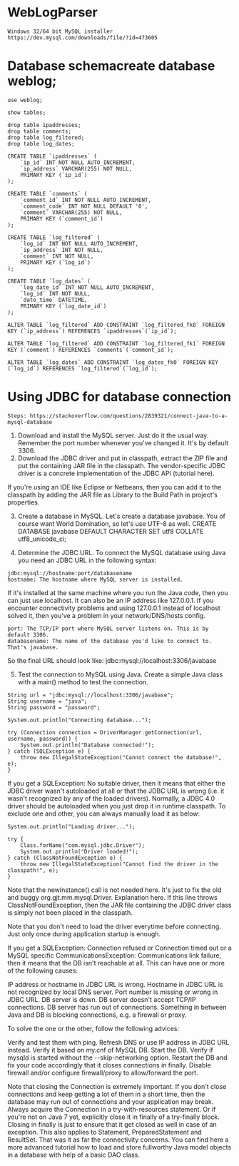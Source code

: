 # WebLogParser

    Windows 32/64 bit MySQL installer https://dev.mysql.com/downloads/file/?id=473605
    

# Database schemacreate database weblog;

    use weblog;

    show tables;

    drop table ipaddresses;
    drop table comments;
    drop table log_filtered;
    drop table log_dates;

    CREATE TABLE `ipaddresses` (
        `ip_id` INT NOT NULL AUTO_INCREMENT,
        `ip_address` VARCHAR(255) NOT NULL,
        PRIMARY KEY (`ip_id`)
    );

    CREATE TABLE `comments` (
        `comment_id` INT NOT NULL AUTO_INCREMENT,
        `comment_code` INT NOT NULL DEFAULT '0',
        `comment` VARCHAR(255) NOT NULL,
        PRIMARY KEY (`comment_id`)
    );

    CREATE TABLE `log_filtered` (
        `log_id` INT NOT NULL AUTO_INCREMENT,
        `ip_address` INT NOT NULL,
        `comment` INT NOT NULL,
        PRIMARY KEY (`log_id`)
    );

    CREATE TABLE `log_dates` (
        `log_date_id` INT NOT NULL AUTO_INCREMENT,
        `log_id` INT NOT NULL,
        `date_time` DATETIME,
        PRIMARY KEY (`log_date_id`)
    );

    ALTER TABLE `log_filtered` ADD CONSTRAINT `log_filtered_fk0` FOREIGN KEY (`ip_address`) REFERENCES `ipaddresses`(`ip_id`);

    ALTER TABLE `log_filtered` ADD CONSTRAINT `log_filtered_fk1` FOREIGN KEY (`comment`) REFERENCES `comments`(`comment_id`);

    ALTER TABLE `log_dates` ADD CONSTRAINT `log_dates_fk0` FOREIGN KEY (`log_id`) REFERENCES `log_filtered`(`log_id`);



# Using JDBC for database connection

    Steps: https://stackoverflow.com/questions/2839321/connect-java-to-a-mysql-database
   
   1) Download and install the MySQL server. Just do it the usual way. Remember the port number whenever you've changed it. It's by default 3306.
   2) Download the JDBC driver and put in classpath, extract the ZIP file and put the containing JAR file in the classpath. The vendor-specific JDBC driver is a concrete implementation of the JDBC API (tutorial here).

If you're using an IDE like Eclipse or Netbeans, then you can add it to the classpath by adding the JAR file as Library to the Build Path in project's properties.

   3) Create a database in MySQL. Let's create a database javabase. You of course want World Domination, so let's use UTF-8 as well.
CREATE DATABASE javabase DEFAULT CHARACTER SET utf8 COLLATE utf8_unicode_ci;

   4) Determine the JDBC URL. To connect the MySQL database using Java you need an JDBC URL in the following syntax:

    jdbc:mysql://hostname:port/databasename
    hostname: The hostname where MySQL server is installed.
    
If it's installed at the same machine where you run the Java code, then you can just use localhost. It can also be an IP address like 127.0.0.1.
If you encounter connectivity problems and using 127.0.0.1 instead of localhost solved it, then you've a problem in your network/DNS/hosts config.

    port: The TCP/IP port where MySQL server listens on. This is by default 3306.
    databasename: The name of the database you'd like to connect to. That's javabase.
So the final URL should look like:
    jdbc:mysql://localhost:3306/javabase

   5) Test the connection to MySQL using Java. Create a simple Java class with a main() method to test the connection.

    String url = "jdbc:mysql://localhost:3306/javabase";
    String username = "java";
    String password = "password";

    System.out.println("Connecting database...");

    try (Connection connection = DriverManager.getConnection(url, username, password)) {
        System.out.println("Database connected!");
    } catch (SQLException e) {
        throw new IllegalStateException("Cannot connect the database!", e);
    }

If you get a SQLException: No suitable driver, then it means that either the JDBC driver wasn't autoloaded at all or that the JDBC URL is wrong (i.e. it wasn't recognized by any of the loaded drivers). Normally, a JDBC 4.0 driver should be autoloaded when you just drop it in runtime classpath. To exclude one and other, you can always manually load it as below:

    System.out.println("Loading driver...");

    try {
        Class.forName("com.mysql.jdbc.Driver");
        System.out.println("Driver loaded!");
    } catch (ClassNotFoundException e) {
        throw new IllegalStateException("Cannot find the driver in the classpath!", e);
    }
    
Note that the newInstance() call is not needed here. It's just to fix the old and buggy org.gjt.mm.mysql.Driver. Explanation here. If this line throws ClassNotFoundException, then the JAR file containing the JDBC driver class is simply not been placed in the classpath.

Note that you don't need to load the driver everytime before connecting. Just only once during application startup is enough.

If you get a SQLException: Connection refused or Connection timed out or a MySQL specific CommunicationsException: 
Communications link failure, then it means that the DB isn't reachable at all. This can have one or more of the following causes:

IP address or hostname in JDBC URL is wrong.
Hostname in JDBC URL is not recognized by local DNS server.
Port number is missing or wrong in JDBC URL.
DB server is down.
DB server doesn't accept TCP/IP connections.
DB server has run out of connections.
Something in between Java and DB is blocking connections, e.g. a firewall or proxy. 

To solve the one or the other, follow the following advices:

Verify and test them with ping.
Refresh DNS or use IP address in JDBC URL instead.
Verify it based on my.cnf of MySQL DB.
Start the DB.
Verify if mysqld is started without the --skip-networking option.
Restart the DB and fix your code accordingly that it closes connections in finally.
Disable firewall and/or configure firewall/proxy to allow/forward the port. 

Note that closing the Connection is extremely important. If you don't close connections and keep getting a lot of them in a short time, then the database may run out of connections and your application may break. Always acquire the Connection in a try-with-resources statement. Or if you're not on Java 7 yet, explicitly close it in finally of a try-finally block. Closing in finally is just to ensure that it get closed as well in case of an exception. This also applies to Statement, PreparedStatement and ResultSet.
That was it as far the connectivity concerns. You can find here a more advanced tutorial how to load and store fullworthy Java model objects in a database with help of a basic DAO class.
